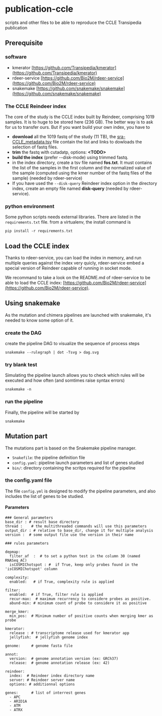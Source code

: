 # publication-ccle
scripts and other files to be able to reproduce  the CCLE Transipedia publication

## Prerequisite

### software
- kmerator [https://github.com/Transipedia/kmerator](https://github.com/Transipedia/kmerator)
- rdeer-service [https://github.com/Bio2M/rdeer-service](https://github.com/Bio2M/rdeer-service)
- snakemake [https://github.com/snakemake/snakemake](https://github.com/snakemake/snakemake)

### The CCLE Reindeer index

The core of the study is the CCLE index built by Reindeer, comprising 1019 samples. It is to huge to be stored here (236 GB). The better way is to ask for us to transfer ours. But if you want build your own index, you have to 

- **download** all the 1019 fastq of the study  (11 TB), the [sra-CCLE_metadata.tsv](./sra-CCLE_metadata.tsv)  file contain the list and links to dowloads the selection of fastq files.
- **trim** the fastq with cutadatp, options: **<TODO\>**
- **build the index** (prefer --disk-mode) using trimmed fastq. 
- in the index directory, create a tsv file named **fos.txt**. It must contains the list of the samples in the first column and the normalized value of the sample (computed using the kmer number of the fastq files of the sample) (needed by rdeer-service)
- If you have used the  ``--disk-query`` Reindeer index option in the directory index, create an empty file named **disk-query** (needed by rdeer-service).

### python environment

Some python scripts needs external libraries. There are listed in the ``requirements.txt`` file. 
from a virtualenv, the install command is 

```
pip install -r requirements.txt
```


## Load the CCLE index

Thanks to rdeer-service, you can load the index in memory, and run multiple queries against the index very quicly, rdeer-service embed a special version of  Reindeer capable of running in socket mode.
 
 We recommand to take a look on the README.md of rdeer-service to be able to load the CCLE index: [https://github.com/Bio2M/rdeer-service](https://github.com/Bio2M/rdeer-service).
 

## Using snakemake

As the mutation and chimera pipelines are launched with snakemake, it's needed to know 
some option of it. 

### create the DAG

create the pipeline DAG to visualize the sequence of process steps

```
snakemake --rulegraph | dot -Tsvg > dag.svg
```

### try blank test

 Simulating the pipeline launch allows you to check which rules will be executed and how often (and somtimes raise syntax errors)
 
 ```
 snakemake -n 
 ```

### run the pipeline

Finally, the pipeline will be started by

```
snakemake 
```

## Mutation part
 
The mutations part is based on the Snakemake pipeline manager. 

- ``Snakefile``: the pipeline definition file
- ``config.yaml``: pipeline launch parameters and list of genes studied
- ``bin/``: directory containing the scritps required for the pipeline
 
### the config.yaml file
 
 The file ``config.yml`` is designed to modify the pipeline parameters, and also includes the list of genes to be studied.
 
#### Parameters

```
### General parameters
base_dir : # result base directory
thread :    # the multithreaded commands will use this parameters
output_dir : # relative to base_dir, change it for multiple analysis
version :  # some output file use the version in their name

### rules parameters

depmap:
  filter_af  :  # to set a python test in the column 30 (named RNASeq_AC)
  isCOSMIChotspot : #  if True, keep only probes found in the  'isCOSMIChotspot' column

complexity:
  enabled:   # if True, complexity rule is applied

filter:
  enabled:	# if True, filter rule is applied
  recur-max:  # maximum recurrency to considere probes as positive.
  abund-min: # minimum count of probe to considere it as positive

merge_kmer:
  min_pos:  # Minimum number of positive counts when merging kmer as probe

kmerator:
  release : # transcriptome release used for kmerator app
  jellyfish:  # jellyfish genome index

genome:     # genome fasta file

annot:
  version:  # genome annotation version (ex: GRCh37)
  release:  # genome annotation release (ex: 42)

reindeer:
  index:  # Reindeer index directory name
  server: # Reindeer server name
  options: # additionnal options

genes:		# list of interrest genes
  - APC
  - ARID1A
  - ATM
  - ATRX
```


 
 




